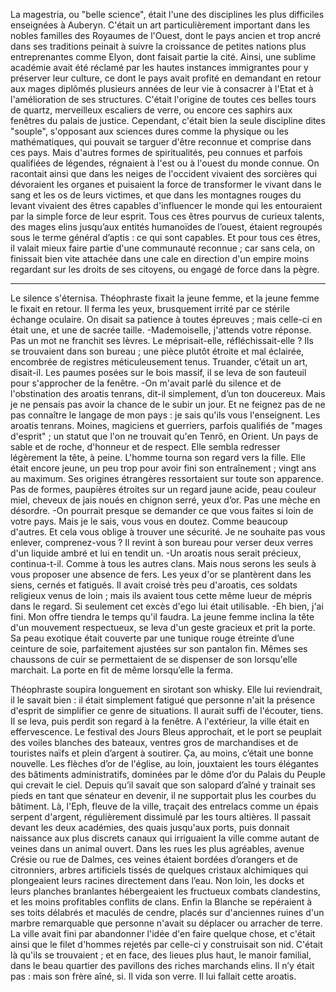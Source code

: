 
La magestria, ou "belle science", était l'une des disciplines les plus difficiles enseignées à Auberyn. C'était un art particulièrement important dans les nobles familles des Royaumes de l'Ouest, dont le pays ancien et trop ancré dans ses traditions peinait à suivre la croissance de petites nations plus entreprenantes comme Elyon, dont faisait partie la cité. Ainsi, une sublime académie avait été réclamé par les hautes instances immigrantes pour y préserver leur culture, ce dont le pays avait profité en demandant en retour aux mages diplômés plusieurs années de leur vie à consacrer à l'Etat et à l'amélioration de ses structures. C'était l'origine de toutes ces belles tours de quartz, merveilleux escaliers de verre, ou encore ces saphirs aux fenêtres du palais de justice.
Cependant, c'était bien la seule discipline dites "souple", s'opposant aux sciences dures comme la physique ou les mathématiques, qui pouvait se targuer d'être reconnue et comprise dans ces pays. Mais d'autres formes de spiritualités, peu connues et parfois qualifiées de légendes, régnaient à l'est ou à l'ouest du monde connue. On racontait ainsi que dans les neiges de l'occident vivaient des sorcières qui dévoraient les organes et puisaient la force de transformer le vivant dans le sang et les os de leurs victimes, et que dans les montagnes rouges du levant vivaient des êtres capables d'influencer le monde qui les entouraient par la simple force de leur esprit. Tous ces êtres pourvus de curieux talents, des mages elins jusqu’aux entités humanoïdes de l’ouest, étaient regroupés sous le terme général d’aptis : ce qui sont capables.
Et pour tous ces êtres, il valait mieux faire partie d'une communauté reconnue ; car sans cela, on finissait bien vite attachée dans une cale en direction d'un empire moins regardant sur les droits de ses citoyens, ou engagé de force dans la pègre.

* * *

Le silence s'éternisa.
Théophraste fixait la jeune femme, et la jeune femme le fixait en retour. Il ferma les yeux, brusquement irrité par ce stérile échange oculaire. On disait sa patience à toutes épreuves ; mais celle-ci en était une, et une de sacrée taille.
  -Mademoiselle, j'attends votre réponse. 
Pas un mot ne franchit ses lèvres. Le méprisait-elle, réfléchissait-elle ?
Ils se trouvaient dans son bureau ; une pièce plutôt étroite et mal éclairée, encombrée de registres méticuleusement tenus. Truander, c’était un art, disait-il. Les paumes posées sur le bois massif, il se leva de son fauteuil pour s'approcher de la fenêtre. 
 -On m'avait parlé du silence et de l'obstination des aroatis tenrans, dit-il simplement, d’un ton doucereux. Mais je ne pensais pas avoir la chance de le subir un jour. Et ne feignez pas de ne pas connaître le langage de mon pays : je sais qu'ils vous l'enseignent.
Les aroatis tenrans. Moines, magiciens et guerriers, parfois qualifiés de "mages d'esprit" ; un statut que l'on ne trouvait qu'en Tenrô, en Orient. Un pays de sable et de roche, d'honneur et de respect. 
Elle sembla redresser légèrement la tête, à peine. L'homme tourna son regard vers la fille. Elle était encore jeune, un peu trop pour avoir fini son entraînement ; vingt ans au maximum. Ses origines étrangères ressortaient sur toute son apparence. Pas de formes, paupières étroites sur un regard jaune acide, peau couleur miel, cheveux de jais noués en chignon serré, yeux d’or. Pas une mèche en désordre.
  -On pourrait presque se demander ce que vous faites si loin de votre pays. Mais je le sais, vous vous en doutez. Comme beaucoup d'autres. Et cela vous oblige à trouver une sécurité. Je ne souhaite pas vous enlever, comprenez-vous ? 
Il revint à son bureau pour verser deux verres d'un liquide ambré et lui en tendit un. 
-Un aroatis nous serait précieux, continua-t-il. Comme à tous les autres clans. Mais nous serons les seuls à vous proposer une absence de fers.
Les yeux d'or se plantèrent dans les siens, cernés et fatigués. Il avait croisé très peu d'aroatis, ces soldats religieux venus de loin ; mais ils avaient tous cette même lueur de mépris dans le regard. 
Si seulement cet excès d'ego lui était utilisable.
 -Eh bien, j'ai fini. Mon offre tiendra le temps qu'il faudra. 
La jeune femme inclina la tête d'un mouvement respectueux, se leva d'un geste gracieux et prit la porte. Sa peau exotique était couverte par une tunique rouge étreinte d’une ceinture de soie, parfaitement ajustées sur son pantalon fin. Mêmes ses chaussons de cuir se permettaient de se dispenser de son lorsqu'elle marchait. La porte en fit de même lorsqu’elle la ferma.

Théophraste soupira longuement en sirotant son whisky. Elle lui reviendrait, il le savait bien : il était simplement fatigué que personne n'ait la présence d'esprit de simplifier ce genre de situations. Il aurait suffi de l'écouter, tiens. 
Il se leva, puis perdit son regard à la fenêtre. A l'extérieur, la ville était en effervescence. Le festival des Jours Bleus approchait, et le port se peuplait des voiles blanches des bateaux, ventres gros de marchandises et de touristes naïfs et plein d’argent à soutirer. Ça, au moins, c’était une bonne nouvelle.
Les flèches d’or de l'église, au loin, jouxtaient les tours élégantes des bâtiments administratifs, dominées par le dôme d’or du Palais du Peuple qui crevait le ciel. Depuis qu’il savait que son salopard d’aîné y trainait ses pieds en tant que sénateur en devenir, il ne supportait plus les courbes du bâtiment. Là, l'Eph, fleuve de la ville, traçait des entrelacs comme un épais serpent d'argent, régulièrement dissimulé par les tours altières. Il passait devant les deux académies, des quais jusqu'aux ports, puis donnait naissance aux plus discrets canaux qui irriguaient la ville comme autant de veines dans un animal ouvert. Dans les rues les plus agréables, avenue Crésie ou rue de Dalmes, ces veines étaient bordées d’orangers et de citronniers, arbres artificiels tissés de quelques cristaux alchimiques qui plongeaient leurs racines directement dans l’eau. Non loin, les docks et leurs planches branlantes hébergeaient les fructueux combats clandestins, et les moins profitables conflits de clans. Enfin la Blanche se repéraient à ses toits délabrés et maculés de cendre, placés sur d'anciennes ruines d'un marbre remarquable que personne n'avait su déplacer ou arracher de terre. La ville avait fini par abandonner l'idée d'en faire quelque chose, et c'était ainsi que le filet d'hommes rejetés par celle-ci y construisait son nid. C'était là qu'ils se trouvaient ; et en face, des lieues plus haut, le manoir familial, dans le beau quartier des pavillons des riches marchands elins. Il n’y était pas : mais son frère aîné, si.
Il vida son verre.
Il lui fallait cette aroatis.
 
 
